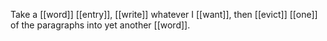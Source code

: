 Take a [[word]] [[entry]], [[write]] whatever I [[want]], then [[evict]] [[one]] of the paragraphs into yet another [[word]]. 